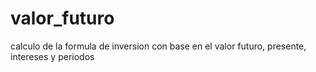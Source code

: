 # valor_futuro
calculo de la formula de inversion con base en el valor futuro, presente, intereses y periodos
